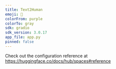 ```yaml
---
title: Text2Human
emoji: 🏃
colorFrom: purple
colorTo: gray
sdk: gradio
sdk_version: 3.0.17
app_file: app.py
pinned: false
---
```


Check out the configuration reference at https://huggingface.co/docs/hub/spaces#reference
